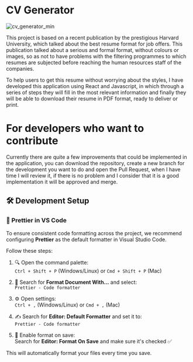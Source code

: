 # CV Generator

![cv_generator_min](https://github.com/user-attachments/assets/b804442a-7e5c-414d-aa35-17807a317cda)

This project is based on a recent publication by the prestigious Harvard University, which talked about the best resume format for job offers. This publication talked about a serious and formal format, without colours or images, so as not to have problems with the filtering programmes to which resumes are subjected before reaching the human resources staff of the companies.

To help users to get this resume without worrying about the styles, I have developed this application using React and Javascript, in which through a series of steps they will fill in the most relevant information and finally they will be able to download their resume in PDF format, ready to deliver or print.

# For developers who want to contribute

Currently there are quite a few improvements that could be implemented in the application, you can download the repository, create a new branch for the development you want to do and open the Pull Request, when I have time I will review it, if there is no problem and I consider that it is a good implementation it will be approved and merge.

## 🛠️ Development Setup

### 🎨 Prettier in VS Code

To ensure consistent code formatting across the project, we recommend configuring **Prettier** as the default formatter in Visual Studio Code.

Follow these steps:

1. 🔍 Open the command palette:  
   `Ctrl + Shift + P` (Windows/Linux) or `Cmd + Shift + P` (Mac)

2. 🧩 Search for **Format Document With...** and select:  
   `Prettier - Code formatter`

3. ⚙️ Open settings:  
   `Ctrl + ,` (Windows/Linux) or `Cmd + ,` (Mac)

4. ✍️ Search for **Editor: Default Formatter** and set it to:  
   `Prettier - Code formatter`

5. 💾 Enable format on save:  
   Search for **Editor: Format On Save** and make sure it's checked ✅

This will automatically format your files every time you save.
